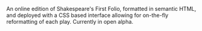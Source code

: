 An online edition of Shakespeare's First Folio, formatted in semantic HTML, and deployed with a CSS based interface allowing for on-the-fly reformatting of each play. Currently in open alpha.